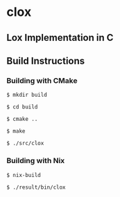 # clox

## Lox Implementation in C


## Build Instructions

### Building with CMake


```
$ mkdir build

$ cd build

$ cmake ..

$ make

$ ./src/clox

```

### Building with Nix
```
$ nix-build

$ ./result/bin/clox

```
